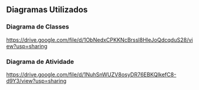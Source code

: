 ## Diagramas Utilizados
### Diagrama de Classes
https://drive.google.com/file/d/1ObNedxCPKKNcBrssl8HleJoQdcqduS28/view?usp=sharing

### Diagrama de Atividade
https://drive.google.com/file/d/1NuhSnWUZV8osyDR76EBKQIkefC8-d9Y3/view?usp=sharing

